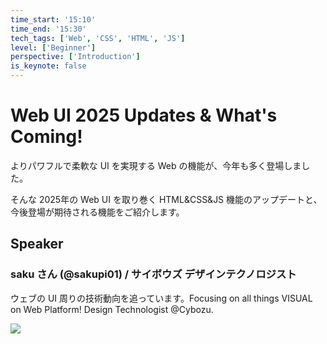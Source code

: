 ```yaml
---
time_start: '15:10'
time_end: '15:30'
tech_tags: ['Web', 'CSS', 'HTML', 'JS']
level: ['Beginner']
perspective: ['Introduction']
is_keynote: false
---
```


# Web UI 2025 Updates & What's Coming!

よりパワフルで柔軟な UI を実現する Web の機能が、今年も多く登場しました。

そんな 2025年の Web UI を取り巻く HTML&CSS&JS 機能のアップデートと、今後登場が期待される機能をご紹介します。

## Speaker

### saku さん (@sakupi01) / サイボウズ デザインテクノロジスト

ウェブの UI 周りの技術動向を追っています。Focusing on all things VISUAL on Web Platform! Design Technologist @Cybozu.

![](https://avatars.githubusercontent.com/u/74392116)
